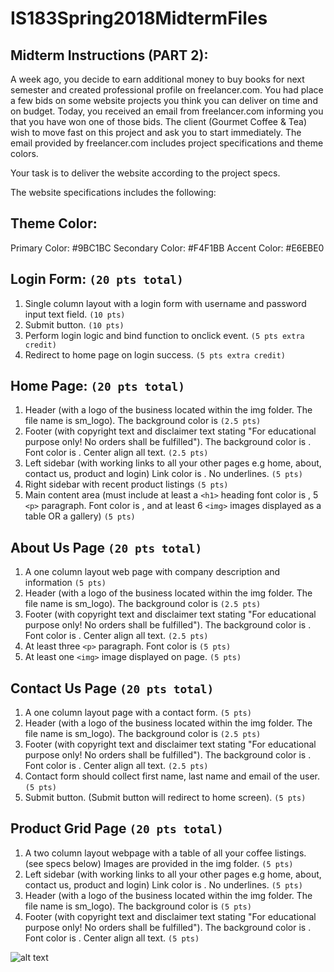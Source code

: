 # IS183Spring2018MidtermFiles

## Midterm Instructions (PART 2): 
A week ago, you decide to earn additional money to buy books for next semester and created professional profile on freelancer.com. You had place a few bids on some website projects you think you can deliver on time and on budget. Today, you received an email from freelancer.com informing you that you have won one of those bids. The client (Gourmet Coffee & Tea) wish to move fast on this project and ask you to start immediately. The email provided by freelancer.com includes project specifications and theme colors. 

Your task is to deliver the website according to the project specs.


The website specifications includes the following:

## Theme Color:
Primary Color: #9BC1BC
Secondary Color: #F4F1BB
Accent Color: #E6EBE0

## Login Form: `(20 pts total)`
1. Single column layout with a login form with username and password input text field. `(10 pts)`
2. Submit button. `(10 pts)`
3. Perform login logic and bind function to onclick event. `(5 pts extra credit)`
4. Redirect to home page on login success. `(5 pts extra credit)`

## Home Page:  `(20 pts total)`
1. Header (with a logo of the business located within the img folder. The file name is sm_logo). The background color is <Primary Color>  `(2.5 pts)`
2. Footer (with copyright text and disclaimer text stating "For educational purpose only! No orders shall be fulfilled"). The background color is <Primary Color>. Font color is <Secondary Color>. Center align all text. `(2.5 pts)`
3. Left sidebar (with working links to all your other pages e.g home, about, contact us, product and login) Link color is <Secondary Color>. No underlines. `(5 pts)`
4. Right sidebar with recent product listings `(5 pts)`
5. Main content area (must include at least a `<h1>` heading font color is <Secondary Color>, 5 `<p>` paragraph. Font color is <Secondary Color>, and at least 6 `<img>` images displayed as a table OR a gallery) `(5 pts)`

## About Us Page  `(20 pts total)`
1. A one column layout web page with company description and information `(5 pts)`
2. Header (with a logo of the business located within the img folder. The file name is sm_logo). The background color is <Primary Color> `(2.5 pts)`
3. Footer (with copyright text and disclaimer text stating "For educational purpose only! No orders shall be fulfilled"). The background color is <Primary Color>. Font color is <Secondary Color>. Center align all text. `(2.5 pts)`
4. At least three `<p>` paragraph. Font color is <Accent Color> `(5 pts)`
5. At least one `<img>` image displayed on page.  `(5 pts)`

## Contact Us Page  `(20 pts total)`
1. A one column layout page with a contact form.  `(5 pts)`
2. Header (with a logo of the business located within the img folder. The file name is sm_logo). The background color is <Primary Color> `(2.5 pts)`
3. Footer (with copyright text and disclaimer text stating "For educational purpose only! No orders shall be fulfilled"). The background color is <Primary Color>. Font color is <Secondary Color>. Center align all text. `(2.5 pts)`
4. Contact form should collect first name, last name and email of the user. `(5 pts)`
5. Submit button. (Submit button will redirect to home screen). `(5 pts)`

## Product Grid Page  `(20 pts total)`
1. A two column layout webpage with a table of all your coffee listings. (see specs below) Images are provided in the img folder. `(5 pts)`
2. Left sidebar (with working links to all your other pages e.g home, about, contact us, product and login) Link color is <Secondary Color>. No underlines. `(5 pts)`
3. Header (with a logo of the business located within the img folder. The file name is sm_logo). The background color is <Primary Color> `(5 pts)`
4. Footer (with copyright text and disclaimer text stating "For educational purpose only! No orders shall be fulfilled"). The background color is <Primary Color>. Font color is <Secondary Color>. Center align all text. `(5 pts)`


![alt text](./img/product_grid_mockup.png)


